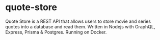 # quote-store

Quote Store is a REST API that allows users to store movie and series quotes into a database and read them. Written in Nodejs with GraphQL, Express, Prisma &amp; Postgres. Running on Docker.
